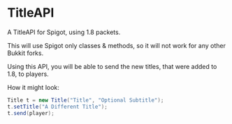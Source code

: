 TitleAPI
========

A TitleAPI for Spigot, using 1.8 packets.

This will use Spigot only classes & methods, so it will not work for any other Bukkit forks.

Using this API, you will be able to send the new titles, that were added to 1.8, to players.

How it might look:
```java
Title t = new Title("Title", "Optional Subtitle");
t.setTitle("A Different Title");
t.send(player);
```
